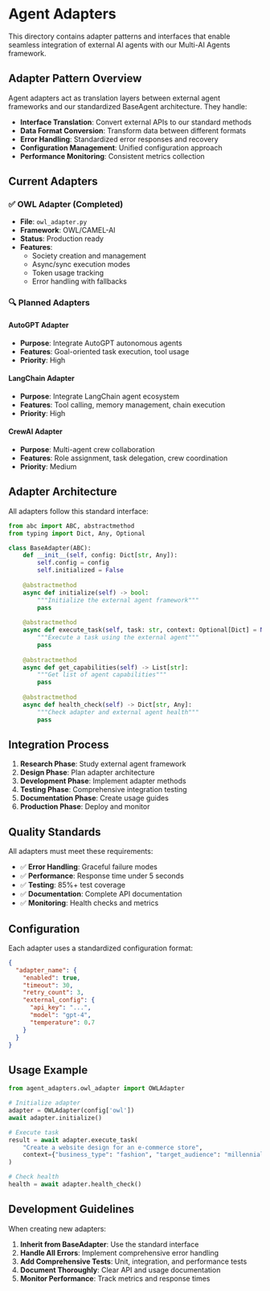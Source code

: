 # Agent Adapters

This directory contains adapter patterns and interfaces that enable seamless integration of external AI agents with our Multi-AI Agents framework.

## Adapter Pattern Overview

Agent adapters act as translation layers between external agent frameworks and our standardized BaseAgent architecture. They handle:

- **Interface Translation**: Convert external APIs to our standard methods
- **Data Format Conversion**: Transform data between different formats
- **Error Handling**: Standardized error responses and recovery
- **Configuration Management**: Unified configuration approach
- **Performance Monitoring**: Consistent metrics collection

## Current Adapters

### ✅ OWL Adapter (Completed)
- **File**: `owl_adapter.py`
- **Framework**: OWL/CAMEL-AI
- **Status**: Production ready
- **Features**: 
  - Society creation and management
  - Async/sync execution modes
  - Token usage tracking
  - Error handling with fallbacks

### 🔍 Planned Adapters

#### AutoGPT Adapter
- **Purpose**: Integrate AutoGPT autonomous agents
- **Features**: Goal-oriented task execution, tool usage
- **Priority**: High

#### LangChain Adapter  
- **Purpose**: Integrate LangChain agent ecosystem
- **Features**: Tool calling, memory management, chain execution
- **Priority**: High

#### CrewAI Adapter
- **Purpose**: Multi-agent crew collaboration
- **Features**: Role assignment, task delegation, crew coordination
- **Priority**: Medium

## Adapter Architecture

All adapters follow this standard interface:

```python
from abc import ABC, abstractmethod
from typing import Dict, Any, Optional

class BaseAdapter(ABC):
    def __init__(self, config: Dict[str, Any]):
        self.config = config
        self.initialized = False
    
    @abstractmethod
    async def initialize(self) -> bool:
        """Initialize the external agent framework"""
        pass
    
    @abstractmethod
    async def execute_task(self, task: str, context: Optional[Dict] = None) -> Dict[str, Any]:
        """Execute a task using the external agent"""
        pass
    
    @abstractmethod
    async def get_capabilities(self) -> List[str]:
        """Get list of agent capabilities"""
        pass
    
    @abstractmethod
    async def health_check(self) -> Dict[str, Any]:
        """Check adapter and external agent health"""
        pass
```

## Integration Process

1. **Research Phase**: Study external agent framework
2. **Design Phase**: Plan adapter architecture  
3. **Development Phase**: Implement adapter methods
4. **Testing Phase**: Comprehensive integration testing
5. **Documentation Phase**: Create usage guides
6. **Production Phase**: Deploy and monitor

## Quality Standards

All adapters must meet these requirements:

- ✅ **Error Handling**: Graceful failure modes
- ✅ **Performance**: Response time under 5 seconds
- ✅ **Testing**: 85%+ test coverage
- ✅ **Documentation**: Complete API documentation
- ✅ **Monitoring**: Health checks and metrics

## Configuration

Each adapter uses a standardized configuration format:

```json
{
  "adapter_name": {
    "enabled": true,
    "timeout": 30,
    "retry_count": 3,
    "external_config": {
      "api_key": "...",
      "model": "gpt-4",
      "temperature": 0.7
    }
  }
}
```

## Usage Example

```python
from agent_adapters.owl_adapter import OWLAdapter

# Initialize adapter
adapter = OWLAdapter(config['owl'])
await adapter.initialize()

# Execute task
result = await adapter.execute_task(
    "Create a website design for an e-commerce store",
    context={"business_type": "fashion", "target_audience": "millennials"}
)

# Check health
health = await adapter.health_check()
```

## Development Guidelines

When creating new adapters:

1. **Inherit from BaseAdapter**: Use the standard interface
2. **Handle All Errors**: Implement comprehensive error handling
3. **Add Comprehensive Tests**: Unit, integration, and performance tests
4. **Document Thoroughly**: Clear API and usage documentation
5. **Monitor Performance**: Track metrics and response times
